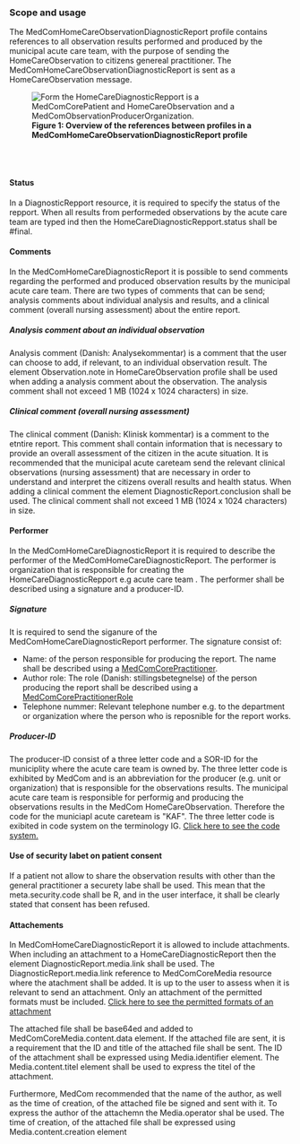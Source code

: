 
### Scope and usage 
The MedComHomeCareObservationDiagnosticReport profile contains references to all observation results performed and produced by the municipal acute care team, with the purpose of sending the HomeCareObservation to citizens genereal practitioner. The MedComHomeCareObservationDiagnosticReport is sent as a HomeCareObservation message. 

<figure>
<img alt="Form the HomeCareDiagnosticRepport is a MedComCorePatient and HomeCareObservation and a MedComObservationProducerOrganization. " src="./HomeCareObservation/HomeCareObsProfile.svg" style="float:none; display:block; margin-left:auto; margin-right:auto;" id="Fig1"/>
<figcaption text-align="center"><b>Figure 1: Overview of the references between profiles in a MedComHomeCareObservationDiagnosticReport profile </b></figcaption>
</figure>
<br>
<br>

#### Status 
In a DiagnosticRepport resource, it is required to specify the status of the repport. When all results from performeded observations by the acute care team are typed ind then the HomeCareDiagnosticRepport.status shall be #final.


#### Comments 
In the MedComHomeCareDiagnosticReport it is possible to send comments regarding the performed and produced observation results by the municipal acute care team. There are two types of comments that can be send; analysis comments about individual analysis and results, and a clinical comment (overall nursing assessment) about the entire report.

##### Analysis comment about an individual observation
Analysis comment (Danish: Analysekommentar) is a comment that the user can choose to add, if relevant, to an individual observation result. The element Observation.note in HomeCareObservation profile shall be used when adding a analysis comment about the observation. The analysis comment shall not exceed 1 MB (1024 x 1024 characters) in size.

##### Clinical comment (overall nursing assessment)
The clinical comment (Danish: Klinisk kommentar) is a comment to the etntire report. This comment shall contain information that is necessary to provide an overall assessment of the citizen in the acute situation. It is recommended that the municipal acute careteam send the relevant clinical observations (nursing assessment) that are necessary in order to understand and interpret the citizens overall results and health status. When adding a clinical comment the element DiagnosticReport.conclusion shall be used. The clinical comment shall not exceed 1 MB (1024 x 1024 characters) in size. 

#### Performer 
In the MedComHomeCareDiagnosticReport it is required to describe the performer of the MedComHomeCareDiagnosticReport. The performer is organization that is responsible for creating the HomeCareDiagnosticRepport e.g acute care team . The performer shall be described using a signature and a producer-ID.

##### Signature
It is required to send the siganure of the MedComHomeCareDiagnosticReport performer. The signature consist of: 
* Name: of the person responsible for producing the report. The name shall be described using a [MedComCorePractitioner](https://medcomfhir.dk/ig/core/StructureDefinition-medcom-core-practitioner.html).
* Author role: The role (Danish: stillingsbetegnelse) of the person producing the report  shall be described using a [MedComCorePractitionerRole](https://medcomfhir.dk/ig/core/StructureDefinition-medcom-core-practitionerrole.html) 
* Telephone nummer: Relevant telephone number e.g. to the department or organization where the person who is reposnible for the report works. 

##### Producer-ID
The producer-ID consist of a three letter code and a SOR-ID for the municiplity where the acute care team is owned by. 
The three letter code is exhibited by MedCom and is an abbreviation for the producer (e.g. unit or organization) that is responsible for the observations results. The municipal acute care team  is responsible for performig and producing the observations results in the MedCom HomeCareObservation. Therefore the code for the municiapl acute careteam is "KAF". 
The three letter code is exibited in code system on the terminology IG. <a href= "http://medcomfhir.dk/ig/terminology/CodeSystem-MedComProducentID.html">Click here to see the code system. </a>

#### Use of security labet on patient consent 
If a patient not allow to share the observation results with other than the general practitioner a securety labe shall be used. 
This mean that the meta.security.code shall be R, and in the user interface, it shall be clearly stated that consent has been refused. 

#### Attachements 
In MedComHomeCareDiagnosticReport it is allowed to include attachments. When including an attachment to a HomeCareDiagnosticReport then the element DiagnosticReport.media.link shall be used. The DiagnosticReport.media.link reference to MedComCoreMedia resource where the atachment shall be added. 
It is up to the user to assess when it is relevant to send an attachment. 
Only an attachment of the permitted formats must be included. 
[Click here to see the permitted formats of an attachment](https://medcomfhir.dk/ig/terminology/ValueSet-medcom-core-attachmentMimeTypes.html)

<!-- Only an attachment of the following formats must be included: 

* Adobe Portable Document Format (PDF)
* Graphics Interchange Format (gif)
* JPEG Image
* Portable Network Graphics (PNG)
* Tag Image File Format (tiff) -->

The attached file shall be base64ed and added to MedComCoreMedia.content.data element.
If the attached file are sent, it is a requirement that the ID and title of the attached file shall be sent.
The ID of the attachment shall be expressed using Media.identifier element.
The Media.content.titel element shall be used to express the titel of the attachment. 

Furthermore, MedCom recommended that the name of the author, as well as the time of creation, of the attached file be signed and sent with it.
To express the author of the attachemn the Media.operator shal be used.
The time of creation, of the attached file shall be expressed using Media.content.creation element  